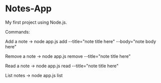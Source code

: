 # Notes-App
My first project using Node.js.

Commands:

Add a note -> node app.js add --title="note title here" --body="note body here"

Remove a note -> node app.js remove --title="note title here"

Read a note -> node app.js read --title="note title here"

List notes -> node app.js list
